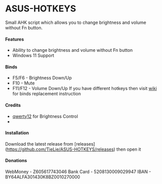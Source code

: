ASUS-HOTKEYS
========

Small AHK script which allows you to change brightness and volume without Fn button.

#### Features
- Ability to change brightness and volume without Fn button
- Windows 11 Support

#### Binds
- F5/F6 - Brightness Down/Up
- F10 - Mute
- F11/F12 - Volume Down/Up
If you have different hotkeys then visit [wiki](https://github.com/TieLie/ASUS-HOTKEYS/wiki/Binds-Replacement) for binds replacement instruction

#### Credits
- [qwerty12](https://github.com/qwerty12/) for Brightness Control
- 
#### Installation
Download the latest release from [releases] (https://github.com/TieLie/ASUS-HOTKEYS/releases) then open it

#### Donations
WebMoney - Z605617743046
Bank Card - 5208130009029947
IBAN - BY64ALFA301430K8BZ0010270000
